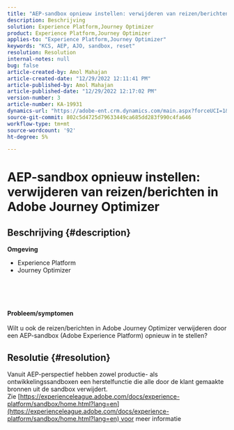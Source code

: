 ```yaml
---
title: "AEP-sandbox opnieuw instellen: verwijderen van reizen/berichten in Adobe Journey Optimizer"
description: Beschrijving
solution: Experience Platform,Journey Optimizer
product: Experience Platform,Journey Optimizer
applies-to: "Experience Platform,Journey Optimizer"
keywords: "KCS, AEP, AJO, sandbox, reset"
resolution: Resolution
internal-notes: null
bug: false
article-created-by: Amol Mahajan
article-created-date: "12/29/2022 12:11:41 PM"
article-published-by: Amol Mahajan
article-published-date: "12/29/2022 12:17:02 PM"
version-number: 3
article-number: KA-19931
dynamics-url: "https://adobe-ent.crm.dynamics.com/main.aspx?forceUCI=1&pagetype=entityrecord&etn=knowledgearticle&id=eaa69cf2-7187-ed11-81ac-6045bd006704"
source-git-commit: 802c5d4725d79633449ca685dd283f990c4fa646
workflow-type: tm+mt
source-wordcount: '92'
ht-degree: 5%

---
```


# AEP-sandbox opnieuw instellen: verwijderen van reizen/berichten in Adobe Journey Optimizer

## Beschrijving {#description}

<b>Omgeving</b>
- Experience Platform
- Journey Optimizer

<br><br> <br><br><b>Probleem/symptomen</b><br><br>Wilt u ook de reizen/berichten in Adobe Journey Optimizer verwijderen door een AEP-sandbox (Adobe Experience Platform) opnieuw in te stellen?<br>

## Resolutie {#resolution}

Vanuit AEP-perspectief hebben zowel productie- als ontwikkelingssandboxen een herstelfunctie die alle door de klant gemaakte bronnen uit de sandbox verwijdert.<br>
Zie [https://experienceleague.adobe.com/docs/experience-platform/sandbox/home.html?lang=en](https://experienceleague.adobe.com/docs/experience-platform/sandbox/home.html?lang=en) voor meer informatie
